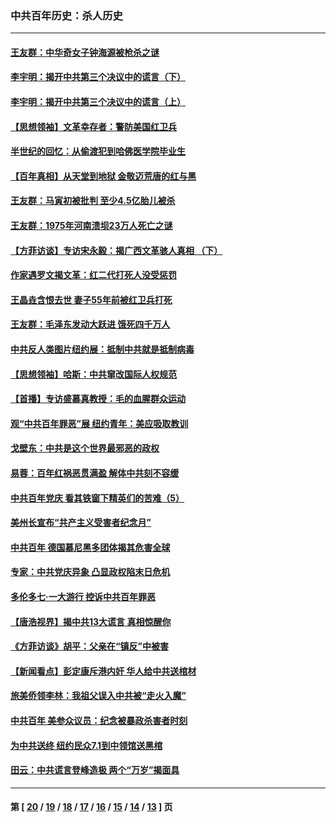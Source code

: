 ### 中共百年历史：杀人历史
---
#### [王友群：中华奇女子钟海源被枪杀之谜](../../pages/nf1176106/n13430555.md?12260430) 
#### [李宇明：揭开中共第三个决议中的谎言（下）](../../pages/nf1176106/n13389389.md?12260430) 
#### [李宇明：揭开中共第三个决议中的谎言（上）](../../pages/nf1176106/n13388697.md?12260430) 
#### [【思想领袖】文革幸存者：警防美国红卫兵](../../pages/nf1176106/n13339289.md?12260430) 
#### [半世纪的回忆：从偷渡犯到哈佛医学院毕业生](../../pages/nf1176106/n13345328.md?12260430) 
#### [【百年真相】从天堂到地狱 金敬迈荒唐的红与黑](../../pages/nf1176106/n13336995.md?12260430) 
#### [王友群：马寅初被批判 至少4.5亿胎儿被杀](../../pages/nf1176106/n13260313.md?12260430) 
#### [王友群：1975年河南溃坝23万人死亡之谜](../../pages/nf1176106/n13231576.md?12260430) 
#### [【方菲访谈】专访宋永毅：揭广西文革骇人真相 （下）](../../pages/nf1176106/n13209074.md?12260430) 
#### [作家遇罗文揭文革：红二代打死人没受惩罚](../../pages/nf1176106/n13205254.md?12260430) 
#### [王晶垚含恨去世 妻子55年前被红卫兵打死](../../pages/nf1176106/n13203590.md?12260430) 
#### [王友群：毛泽东发动大跃进 饿死四千万人](../../pages/nf1176106/n13177158.md?12260430) 
#### [中共反人类图片纽约展：抵制中共就是抵制病毒](../../pages/nf1176106/n13115371.md?12260430) 
#### [【思想领袖】哈斯：中共窜改国际人权规范](../../pages/nf1176106/n13053647.md?12260430) 
#### [【首播】专访盛慕真教授：毛的血腥群众运动](../../pages/nf1176106/n13091782.md?12260430) 
#### [观“中共百年罪恶”展 纽约青年：美应吸取教训](../../pages/nf1176106/n13085246.md?12260430) 
#### [戈壁东：中共是这个世界最邪恶的政权](../../pages/nf1176106/n13085641.md?12260430) 
#### [易蓉：百年红祸恶贯满盈 解体中共刻不容缓](../../pages/nf1176106/n13084455.md?12260430) 
#### [中共百年党庆 看其铁窗下精英们的苦难（5）](../../pages/nf1176106/n13076766.md?12260430) 
#### [美州长宣布“共产主义受害者纪念月”](../../pages/nf1176106/n13074024.md?12260430) 
#### [中共百年 德国慕尼黑多团体揭其危害全球](../../pages/nf1176106/n13068873.md?12260430) 
#### [专家：中共党庆异象 凸显政权陷末日危机](../../pages/nf1176106/n13067084.md?12260430) 
#### [多伦多七·一大游行 控诉中共百年罪恶](../../pages/nf1176106/n13062043.md?12260430) 
#### [【唐浩视界】揭中共13大谎言 真相惊醒你](../../pages/nf1176106/n13065208.md?12260430) 
#### [《方菲访谈》胡平：父亲在“镇反”中被害](../../pages/nf1176106/n13064114.md?12260430) 
#### [【新闻看点】彭定康斥港内奸 华人给中共送棺材](../../pages/nf1176106/n13064230.md?12260430) 
#### [旅美侨领李林：我祖父误入中共被“走火入魔”](../../pages/nf1176106/n13062777.md?12260430) 
#### [中共百年 美参众议员：纪念被暴政杀害者时刻](../../pages/nf1176106/n13063735.md?12260430) 
#### [为中共送终 纽约民众7.1到中领馆送黑棺](../../pages/nf1176106/n13062573.md?12260430) 
#### [田云：中共谎言登峰造极 两个“万岁”揭面具](../../pages/nf1176106/n13062013.md?12260430) 

---
#### 第 [ [20](./20.md?12260430) / [19](./19.md?12260430) / [18](./18.md?12260430) / [17](./17.md?12260430) / [16](./16.md?12260430) / [15](./15.md?12260430) / [14](./14.md?12260430) / [13](./13.md?12260430) ] 页
